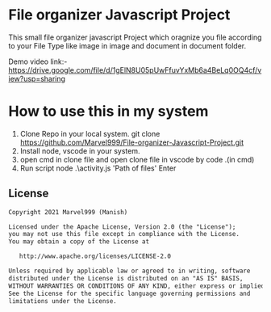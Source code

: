 # File organizer Javascript Project

This small file organizer javascript Project which oragnize you file according to your File Type like image in image and document in document folder.

Demo video link:-
https://drive.google.com/file/d/1gElN8U05pUwFfuvYxMb6a4BeLq0OQ4cf/view?usp=sharing

# How to use this in my system
1. Clone Repo in your local system.
     git clone https://github.com/Marvel999/File-organizer-Javascript-Project.git
3. Install node, vscode in your system.
4. open cmd in clone file and open clone file in vscode by
             code .(in cmd)
6. Run script
       node .\activity.js 'Path of files'
       Enter
     


## License
```xml
Copyright 2021 Marvel999 (Manish)

Licensed under the Apache License, Version 2.0 (the "License");
you may not use this file except in compliance with the License.
You may obtain a copy of the License at

   http://www.apache.org/licenses/LICENSE-2.0

Unless required by applicable law or agreed to in writing, software
distributed under the License is distributed on an "AS IS" BASIS,
WITHOUT WARRANTIES OR CONDITIONS OF ANY KIND, either express or implied.
See the License for the specific language governing permissions and
limitations under the License.
```
